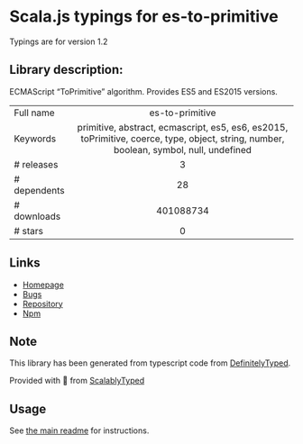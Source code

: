 
# Scala.js typings for es-to-primitive

Typings are for version 1.2

## Library description:
ECMAScript “ToPrimitive” algorithm. Provides ES5 and ES2015 versions.

|                    |                 |
| ------------------ | :-------------: |
| Full name          | es-to-primitive |
| Keywords           | primitive, abstract, ecmascript, es5, es6, es2015, toPrimitive, coerce, type, object, string, number, boolean, symbol, null, undefined |
| # releases         | 3 |
| # dependents       | 28 |
| # downloads        | 401088734 |
| # stars            | 0 |

## Links
- [Homepage](https://github.com/ljharb/es-to-primitive#readme)
- [Bugs](https://github.com/ljharb/es-to-primitive/issues)
- [Repository](https://github.com/ljharb/es-to-primitive)
- [Npm](https://www.npmjs.com/package/es-to-primitive)
    


## Note
This library has been generated from typescript code from [DefinitelyTyped](https://definitelytyped.org).

Provided with :purple_heart: from [ScalablyTyped](https://github.com/oyvindberg/ScalablyTyped)

## Usage
See [the main readme](../../readme.md) for instructions.


